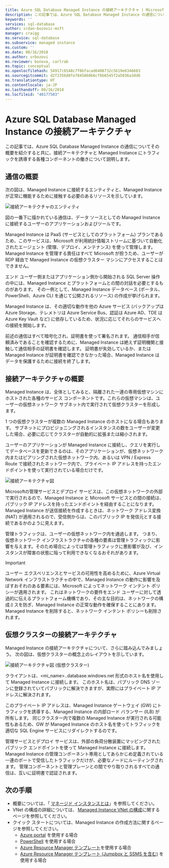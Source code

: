 ```yaml
---
title: Azure SQL Database Managed Instance の接続アーキテクチャ | Microsoft Docs
description: この記事では、Azure SQL Database Managed Instance の通信についてその概要を紹介すると共に、接続アーキテクチャと Managed Instance にトラフィックを誘導する各種コンポーネントの働きについて説明します。
keywords: ''
services: sql-database
author: srdan-bozovic-msft
manager: craigg
ms.service: sql-database
ms.subservice: managed instance
ms.custom: ''
ms.date: 08/16/2018
ms.author: srbozovi
ms.reviewer: bonova, carlrab
ms.topic: conceptual
ms.openlocfilehash: 54917c6548c7f0bfacad6408732c5619e6346683
ms.sourcegitcommit: d2f2356d8fe7845860b6cf6b6545f2a5036a3dd6
ms.translationtype: HT
ms.contentlocale: ja-JP
ms.lasthandoff: 08/16/2018
ms.locfileid: "40177503"
---
```

# <a name="azure-sql-database-managed-instance-connectivity-architecture"></a>Azure SQL Database Managed Instance の接続アーキテクチャ 

この記事では、Azure SQL Database Managed Instance の通信についてその概要を紹介すると共に、接続アーキテクチャと Managed Instance にトラフィックを誘導する各種コンポーネントの働きについて説明します。  

## <a name="communication-overview"></a>通信の概要 

次の図は、Managed Instance に接続するエンティティと、Managed Instance が正常に機能するために接触する必要のあるリソースを示しています。 

![接続アーキテクチャのエンティティ](./media/managed-instance-connectivity-architecture/connectivityarch001.png)

図の一番下に描かれている通信は、データ ソースとしての Managed Instance に接続するユーザーのアプリケーションおよびツールです。  

Managed Instance は PaaS (サービスとしてのプラットフォーム) プランであるため、このサービスは、Microsoft が利用統計情報ストリームに基づいて自動化されたエージェント (管理、デプロイ、メンテナンス) を使って管理します。 Managed Instance を管理する責任はすべて Microsoft が担うため、ユーザーが RDP 経由で Managed Instance の仮想クラスター マシンにアクセスすることはできません。 

エンド ユーザー側またはアプリケーション側から開始される SQL Server 操作の中には、Managed Instance とプラットフォームとの間の対話を必要とするものがあります。 その一例として、Managed Instance データベース (ポータル、PowerShell、Azure CLI を通じて公開されるリソース) の作成が挙げられます。 

Managed Instance は、その適切な動作を他の Azure サービス (バックアップは Azure Storage、テレメトリは Azure Service Bus、認証は Azure AD、TDE は Azure Key Vault など) に依存しているため、状況に応じてそれらのサービスへの接続を開始します。 

前述の通信はすべて暗号化され、証明書を使って署名されます。 通信相手が信頼済みであることを確認するために、Managed Instance は絶えず証明機関と接触して通信相手の証明書を確認します。 証明書が失効しているか、または Managed Instance が証明書を確認できなかった場合、Managed Instance はデータを保護するために接続を終了します。 

## <a name="high-level-connectivity-architecture"></a>接続アーキテクチャの概要 

Managed Instance は、全体としてみると、隔離された一連の専用仮想マシンにホストされた各種のサービス コンポーネントです。これらの仮想マシンは、ユーザーの仮想ネットワーク サブネット内で実行されて仮想クラスターを形成します。 

1 つの仮想クラスターが複数の Managed Instance のホストになる場合もあります。 サブネットにプロビジョニングされるインスタンスの数をユーザーが変更した場合、必要に応じてクラスターが自動的に拡張または縮小されます。 

ユーザーのアプリケーションが Managed Instance に接続し、クエリを実行してデータベースを更新できるのは、そのアプリケーションが、仮想ネットワーク内またはピアリングされた仮想ネットワーク内、あるいは VPN / Express Route で接続されたネットワーク内で、プライベート IP アドレスを持ったエンドポイントを使って実行されている場合だけです。  

![接続アーキテクチャ図](./media/managed-instance-connectivity-architecture/connectivityarch002.png)

Microsoftの管理サービスとデプロイ サービスは、この仮想ネットワークの外部で実行されるので、Managed Instance と Microsoft サービスとの間の接続は、パブリック IP アドレスを持ったエンドポイントを経由することになります。 Managed Instance が送信接続を作成するときは、ネットワーク アドレス変換 (NAT) が適用されるので、受信側からは、このパブリック IP を発信元とする接続であるかのように見えます。 

管理トラフィックは、ユーザーの仮想ネットワーク内を通過します。 つまり、仮想ネットワーク インフラストラクチャの各種の要素は管理トラフィックに影響を与えます。そのため場合によっては管理トラフィックに悪影響が及び、インスタンスが障害の状態に陥って利用できなくなるおそれがあります。 

> [!IMPORTANT]
> ユーザー エクスペリエンスとサービスの可用性を高めるために、Azure Virtual Network インフラストラクチャの中で、Managed Instance の動作に影響を及ぼすおそれのある要素には、Microsoft によってネットワーク インテント ポリシーが適用されます。 これはネットワークの要件をエンド ユーザーに対して透過的に伝えるプラットフォーム機構であり、その主な目的は、ネットワークの構成ミスを防ぎ、Managed Instance の正常な動作を確保することにあります。 Managed Instance を削除すると、ネットワーク インテント ポリシーも削除されます。 

## <a name="virtual-cluster-connectivity-architecture"></a>仮想クラスターの接続アーキテクチャ 

Managed Instance の接続アーキテクチャについて、さらに踏み込んでみましょう。 次の図は、仮想クラスターの概念上のレイアウトを示しています。 

![接続アーキテクチャ図 (仮想クラスター)](./media/managed-instance-connectivity-architecture/connectivityarch003.png)

クライアントは、<mi_name>.<clusterid>.database.windows.net 形式のホスト名を使用して Managed Instance に接続します。 このホスト名は、パブリック DNS ゾーンに登録されていてパブリックに解決できますが、実際にはプライベート IP アドレスに解決されます。 

このプライベート IP アドレスは、Managed Instance ゲートウェイ (GW) にトラフィックを誘導する、Managed Instance の内部ロード バランサー (ILB) が所有します。 同じクラスター内で複数の Managed Instance が実行される可能性もあるため、GW が Managed Instance のホスト名を使ってトラフィックを適切な SQL Engine サービスにリダイレクトするのです。 

管理サービスとデプロイ サービスは、外部の負荷分散装置にマッピングされたパブリック エンドポイントを使って Managed Instance に接続します。 Managed Instance の管理コンポーネント専用としてあらかじめ定義されている一連のポートで受信したトラフィックだけが、必要なノードにルーティングされます。 管理コンポーネントと管理プレーンとの間でやり取りされるすべての通信は、互いに証明書で認証されます。 

## <a name="next-steps"></a>次の手順 

- 概要については、「 [マネージド インスタンスとは](sql-database-managed-instance.md)」を参照してください。 
- VNet の構成の詳細については、 [Managed Instance VNet の構成](sql-database-managed-instance-vnet-configuration.md)に関するページを参照してください。 
- クイック スタートについては、Managed Instance の作成方法に関するページを参照してください。 
  - [Azure portal](sql-database-managed-instance-create-tutorial-portal.md) を使用する場合 
  - [PowerShell](https://blogs.msdn.microsoft.com/sqlserverstorageengine/2018/06/27/quick-start-script-create-azure-sql-managed-instance-using-powershell/) を使用する場合 
  - [Azure Resource Manager テンプレート](https://azure.microsoft.com/resources/templates/101-sqlmi-new-vnet/)を使用する場合 
  - [Azure Resource Manager テンプレート (Jumpbox と SSMS を含む)](https://portal.azure.com/) を使用する場合 

